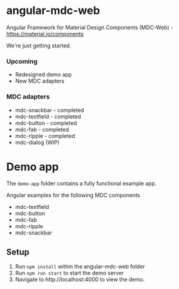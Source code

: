 # angular-mdc-web
Angular Framework for Material Design Components (MDC-Web) - https://material.io/components

We're just getting started.

### Upcoming
 * Redesigned demo app
 * New MDC adapters

### MDC adapters
* mdc-snackbar - completed
* mdc-textfield - completed
* mdc-button - completed
* mdc-fab - completed
* mdc-ripple - completed
* mdc-dialog (WIP)

# Demo app

The `demo-app` folder contains a fully functional example app.

Angular examples for the following MDC components
 * mdc-textfield
 * mdc-button
 * mdc-fab
 * mdc-ripple
 * mdc-snackbar

## Setup

1. Run `npm install` within the angular-mdc-web folder
2. Run `npm run start` to start the demo server
3. Navigate to http://localhost:4000 to view the demo.
